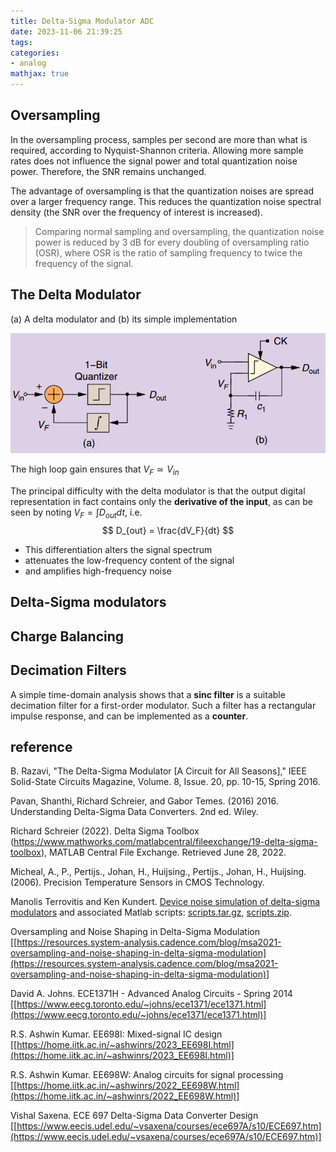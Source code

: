 ```yaml
---
title: Delta-Sigma Modulator ADC
date: 2023-11-06 21:39:25
tags:
categories:
- analog
mathjax: true
---
```




## Oversampling

In the oversampling process, samples per second are more than what is required, according to Nyquist-Shannon criteria. Allowing more sample rates does not influence the signal power and total quantization noise power. Therefore, the SNR remains unchanged. 

The advantage of oversampling is that the quantization noises are spread over a larger frequency range. This reduces the quantization noise spectral density (the SNR over the frequency of interest is increased).

> Comparing normal sampling and oversampling, the quantization noise power is reduced by 3 dB for every doubling of oversampling ratio (OSR), where OSR is the ratio of sampling frequency to twice the frequency of the signal. 





## The Delta Modulator

(a) A delta modulator and (b) its simple implementation

![image-20230202224406667](delta-sigma/image-20230202224406667.png)

 The high loop gain ensures that $V_F \simeq V_{in}$

The principal difficulty with the delta modulator is that the output digital representation in fact contains only the **derivative of the input**, as can be seen by noting $V_F=\int D_{out}dt$, i.e.
$$
D_{out} = \frac{dV_F}{dt}
$$

- This differentiation alters the signal spectrum
- attenuates the low-frequency content of the signal
- and amplifies high-frequency noise

## Delta-Sigma modulators





##  Charge Balancing





## Decimation Filters

A simple time-domain analysis shows that a **sinc filter** is a suitable decimation filter for a first-order modulator. Such a filter has a rectangular impulse response, and can be implemented as a **counter**.





## reference

B. Razavi, "The Delta-Sigma Modulator [A Circuit for All Seasons]," IEEE Solid-State Circuits Magazine, Volume. 8, Issue. 20, pp. 10-15, Spring 2016.

Pavan, Shanthi, Richard Schreier, and Gabor Temes. (2016) 2016. Understanding Delta-Sigma Data Converters. 2nd ed. Wiley.

Richard Schreier (2022). Delta Sigma Toolbox (https://www.mathworks.com/matlabcentral/fileexchange/19-delta-sigma-toolbox), MATLAB Central File Exchange. Retrieved June 28, 2022.

Micheal, A., P., Pertijs., Johan, H., Huijsing., Pertijs., Johan, H., Huijsing. (2006). Precision Temperature Sensors in CMOS Technology.

Manolis Terrovitis and Ken Kundert. [Device noise simulation of delta-sigma modulators](https://designers-guide.org/analysis/delta-sigma.pdf) and associated Matlab scripts: [scripts.tar.gz](https://designers-guide.org/analysis/scripts.tar.gz), [scripts.zip](https://designers-guide.org/analysis/scripts.zip).

Oversampling and Noise Shaping in Delta-Sigma Modulation [[https://resources.system-analysis.cadence.com/blog/msa2021-oversampling-and-noise-shaping-in-delta-sigma-modulation](https://resources.system-analysis.cadence.com/blog/msa2021-oversampling-and-noise-shaping-in-delta-sigma-modulation)]

David A. Johns. ECE1371H - Advanced Analog Circuits - Spring 2014 [[https://www.eecg.toronto.edu/~johns/ece1371/ece1371.html](https://www.eecg.toronto.edu/~johns/ece1371/ece1371.html)]

R.S. Ashwin Kumar. EE698I: Mixed-signal IC design [[https://home.iitk.ac.in/~ashwinrs/2023_EE698I.html](https://home.iitk.ac.in/~ashwinrs/2023_EE698I.html)]

R.S. Ashwin Kumar. EE698W: Analog circuits for signal processing [[https://home.iitk.ac.in/~ashwinrs/2022_EE698W.html](https://home.iitk.ac.in/~ashwinrs/2022_EE698W.html)]

Vishal Saxena. ECE 697 Delta-Sigma Data Converter Design [[https://www.eecis.udel.edu/~vsaxena/courses/ece697A/s10/ECE697.htm](https://www.eecis.udel.edu/~vsaxena/courses/ece697A/s10/ECE697.htm)]

